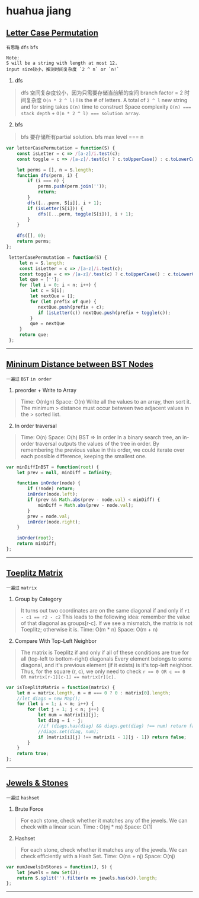 # huahua jiang

## [Letter Case Permutation](https://leetcode.com/problems/letter-case-permutation/description/)
`有思路` `dfs` `bfs`

```
Note:
S will be a string with length at most 12.
input size较小，推测时间复杂度 `2 ^ n` or `n!`
```

1. dfs
> dfs 空间复杂度较小，因为只需要存储当前解的空间
branch factor = 2
时间复杂度 `O(n * 2 ^ l)` l is the # of letters. A total of `2 ^ l` new string and for string takes `O(n)` time to construct
Space complexity `O(n) === stack depth` + `O(n * 2 ^ l) === solution array`.

2. bfs
> bfs 要存储所有partial solution.
> bfs max level === n

```javascript
var letterCasePermutation = function(S) {
    const isLetter = c => /[a-z]/i.test(c);
    const toggle = c => /[a-z]/.test(c) ? c.toUpperCase() : c.toLowerCase();

    let perms = [], n = S.length;
    function dfs(perm, i) {
        if (i === n) {
            perms.push(perm.join(''));
            return;
        }
        dfs([...perm, S[i]], i + 1);
        if (isLetter(S[i])) {
            dfs([...perm, toggle(S[i])], i + 1);
        }
    }

    dfs([], 0);
    return perms;
};

 letterCasePermutation = function(S) {
     let n = S.length;
     const isLetter = c => /[a-z]/i.test(c);
     const toggle = c => /[a-z]/.test(c) ? c.toUpperCase() : c.toLowerCase();
     let que = [''];
     for (let i = 0; i < n; i++) {
         let c = S[i];
         let nextQue = [];
         for (let prefix of que) {
            nextQue.push(prefix + c);
            if (isLetter(c)) nextQue.push(prefix + toggle(c));
         }
         que = nextQue
     }
     return que;
 };
```

---
## [Mininum Distance between BST Nodes](https://leetcode.com/problems/minimum-distance-between-bst-nodes/description/)
`一遍过` `BST` `in order`

1. preorder + Write to Array
> Time: O(nlgn)
> Space: O(n)
> Write all the values to an array, then sort it. The minimum > distance must occur between two adjacent values in the > sorted list.

2. In order traversal
> Time: O(n)
> Space: O(h)
> BST => In order
> In a binary search tree, an in-order traversal outputs the values of the tree in order. By remembering the previous value in this order, we could iterate over each possible difference, keeping the smallest one.

```javascript
var minDiffInBST = function(root) {
    let prev = null, minDiff = Infinity;

    function inOrder(node) {
        if (!node) return;
        inOrder(node.left);
        if (prev && Math.abs(prev - node.val) < minDiff) {
            minDiff = Math.abs(prev - node.val);
        }
        prev = node.val;
        inOrder(node.right);
    }

    inOrder(root);
    return minDiff;
};
```
---
## [Toeplitz Matrix](https://leetcode.com/problems/toeplitz-matrix/description/)

`一遍过` `matrix`

1. Group by Category
> It turns out two coordinates are on the same diagonal if and only if `r1 - c1 == r2 - c2`
> This leads to the following idea: remember the value of that diagonal as groups[r-c]. If we see a mismatch, the matrix is not Toeplitz; otherwise it is.
> Time: O(m * n)
> Space: O(m + n)

2. Compare With Top-Left Neighbor
> The matrix is Toeplitz if and only if all of these conditions are true for all (top-left to bottom-right) diagonals
> Every element belongs to some diagonal, and it's previous element (if it exists) is it's top-left neighbor. Thus, for the square (r, c), we only need to check `r == 0 OR c == 0 OR matrix[r-1][c-1] == matrix[r][c].`

```javascript
var isToeplitzMatrix = function(matrix) {
    let m = matrix.length, n = m === 0 ? 0 : matrix[0].length;
    //let diags = new Map();
    for (let i = 1; i < m; i++) {
        for (let j = 1; j < n; j++) {
            let num = matrix[i][j];
            let diag = i - j;
            //if (diags.has(diag) && diags.get(diag) !== num) return false;
            //diags.set(diag, num);
            if (matrix[i][j] !== matrix[i - 1][j - 1]) return false;
        }
    }
    return true;
};
```
---
## [Jewels & Stones](https://leetcode.com/problems/jewels-and-stones/description/)

`一遍过` `hashset`

1. Brute Force
> For each stone, check whether it matches any of the jewels. We can check with a linear scan.
> Time : O(nj * ns)
> Space: O(1)

2. Hashset
> For each stone, check whether it matches any of the jewels. We can check efficiently with a Hash Set.
> Time: O(ns + nj)
> Space: O(nj)

```javascript
var numJewelsInStones = function(J, S) {
    let jewels = new Set(J);
    return S.split('').filter(x => jewels.has(x)).length;
};
```
---
